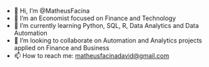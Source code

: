 - 👋 Hi, I’m @MatheusFacina
- 👀 I’m an Economist focused on Finance and Technology
- 🌱 I’m currently learning Python, SQL, R, Data Analytics and Data Automation
- 💞️ I’m looking to collaborate on Automation and Analytics projects applied on Finance and Business
- 📫 How to reach me: matheusfacinadavid@gmail.com

<!---
MatheusFacina/MatheusFacina is a ✨ special ✨ repository because its `README.md` (this file) appears on your GitHub profile.
You can click the Preview link to take a look at your changes.
--->
